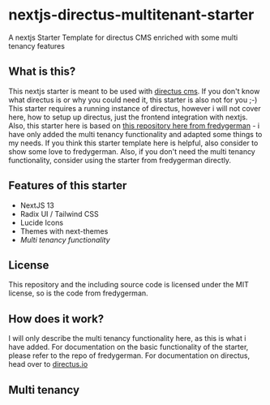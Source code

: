 # nextjs-directus-multitenant-starter
A nextjs Starter Template for directus CMS enriched with some multi tenancy features

## What is this?
This nextjs starter is meant to be used with [directus cms](https://directus.io/). If you don't know what directus is or why you could need it, this starter is also not for you ;-)
This starter requires a running instance of directus, however i will not cover here, how to setup up directus, just the frontend integration with nextjs.
Also, this starter here is based on [this repository here from fredygerman](https://github.com/fredygerman/next-js-directus-starter) - i have only added the multi tenancy functionality and adapted some things to my needs. If you think this starter template here is helpful, also consider to show some love to fredygerman. Also, if you don't need the multi tenancy functionality, consider using the starter from fredygerman directly.

## Features of this starter
- NextJS 13
- Radix UI / Tailwind CSS
- Lucide Icons
- Themes with next-themes
- <em>Multi tenancy functionality</em>

## License
This repository and the including source code is licensed under the MIT license, so is the code from fredygerman.

## How does it work?
I will only describe the multi tenancy functionality here, as this is what i have added.
For documentation on the basic functionality of the starter, please refer to the repo of fredygerman.
For documentation on directus, head over to [directus.io](https://directus.io/)

## Multi tenancy


